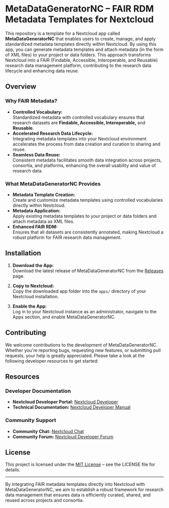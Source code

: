 # MetaDataGeneratorNC – FAIR RDM Metadata Templates for Nextcloud

This repository is a template for a Nextcloud app called **MetaDataGeneratorNC** that enables users to create, manage, and apply standardized metadata templates directly within Nextcloud. By using this app, you can generate metadata templates and attach metadata (in the form of XML files) to your project or data folders. This approach transforms Nextcloud into a FAIR (Findable, Accessible, Interoperable, and Reusable) research data management platform, contributing to the research data lifecycle and enhancing data reuse.

## Overview

### Why FAIR Metadata?
- **Controlled Vocabulary:**  
  Standardized metadata with controlled vocabulary ensures that research datasets are **Findable, Accessible, Interoperable,** and **Reusable**.
- **Accelerated Research Data Lifecycle:**  
  Integrating metadata templates into your Nextcloud environment accelerates the process from data creation and curation to sharing and reuse.
- **Seamless Data Reuse:**  
  Consistent metadata facilitates smooth data integration across projects, consortia, and platforms, enhancing the overall usability and value of research data.

### What MetaDataGeneratorNC Provides
- **Metadata Template Creation:**  
  Create and customize metadata templates using controlled vocabularies directly within Nextcloud.
- **Metadata Application:**  
  Apply existing metadata templates to your project or data folders and attach metadata as XML files.
- **Enhanced FAIR RDM:**  
  Ensures that all datasets are consistently annotated, making Nextcloud a robust platform for FAIR research data management.

## Installation

1. **Download the App:**  
   Download the latest release of MetaDataGeneratorNC from the [Releases](https://github.com/your-org/MetaDataGeneratorNC/releases) page.

2. **Copy to Nextcloud:**  
   Copy the downloaded app folder into the `apps/` directory of your Nextcloud installation.

3. **Enable the App:**  
   Log in to your Nextcloud instance as an administrator, navigate to the Apps section, and enable MetaDataGeneratorNC.

## Contributing

We welcome contributions to the development of MetaDataGeneratorNC. Whether you're reporting bugs, requesting new features, or submitting pull requests, your help is greatly appreciated. Please take a look at the following developer resources to get started:

## Resources

### Developer Documentation
- **Nextcloud Developer Portal:** [Nextcloud Developer](https://nextcloud.com/developer)
- **Technical Documentation:** [Nextcloud Developer Manual](https://docs.nextcloud.com/server/latest/developer_manual)

### Community Support
- **Community Chat:** [Nextcloud Chat](https://cloud.nextcloud.com/call/xs25tz5y)
- **Community Forum:** [Nextcloud Developer Forum](https://help.nextcloud.com/c/dev/11)

## License

This project is licensed under the [MIT License](LICENSE) – see the LICENSE file for details.

---

By integrating FAIR metadata templates directly into Nextcloud with MetaDataGeneratorNC, we aim to establish a robust framework for research data management that ensures data is efficiently curated, shared, and reused across projects and consortia.
